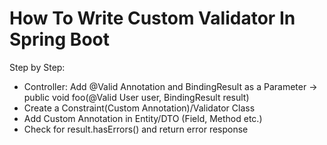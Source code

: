# How To Write Custom Validator In Spring Boot

Step by Step:
- Controller: Add @Valid Annotation and BindingResult as a Parameter -> public void foo(@Valid User user, BindingResult result)
- Create a Constraint(Custom Annotation)/Validator Class 
- Add Custom Annotation in Entity/DTO (Field, Method etc.)
- Check for result.hasErrors() and return error response 
